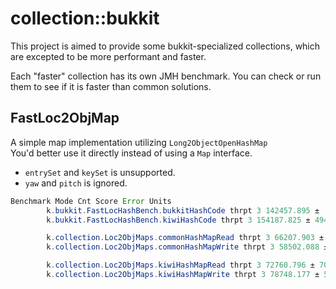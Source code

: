 # collection::bukkit

This project is aimed to provide some bukkit-specialized collections, which are excepted to be more performant and
faster.

Each "faster" collection has its own JMH benchmark. You can check or run them to see if it is faster than common
solutions.

## FastLoc2ObjMap

A simple map implementation utilizing `Long2ObjectOpenHashMap`  
You'd better use it directly instead of using a `Map` interface.

- `entrySet` and `keySet` is unsupported.
- `yaw` and `pitch` is ignored.

```java
Benchmark Mode Cnt Score Error Units
        k.bukkit.FastLocHashBench.bukkitHashCode thrpt 3 142457.895 ±  6561.469ops/s
        k.bukkit.FastLocHashBench.kiwiHashCode thrpt 3 154187.825 ± 49439.283ops/s

        k.collection.Loc2ObjMaps.commonHashMapRead thrpt 3 66207.903 ±  8220.051ops/s
        k.collection.Loc2ObjMaps.commonHashMapWrite thrpt 3 58502.088 ±  5821.166ops/s

        k.collection.Loc2ObjMaps.kiwiHashMapRead thrpt 3 72760.796 ± 70385.124ops/s
        k.collection.Loc2ObjMaps.kiwiHashMapWrite thrpt 3 78748.177 ± 54803.260ops/s
```